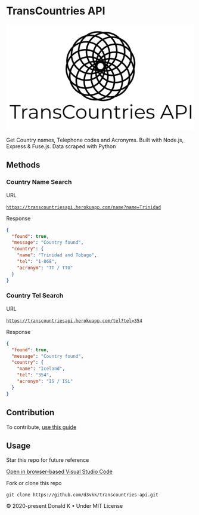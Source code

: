 # TransCountries API

![TransCountries API Logo](https://github.com/d3vkk/transcountries-api/blob/master/trans-countries-logo.png)

Get Country names, Telephone codes and Acronyms. Built with Node.js, Express & Fuse.js. Data scraped with Python

## Methods

### Country Name Search 

URL

[`https://transcountriesapi.herokuapp.com/name?name=Trinidad`](https://transcountriesapi.herokuapp.com/name?name=Trinidad)

Response

```json
{
  "found": true,
  "message": "Country found",
  "country": {
    "name": "Trinidad and Tobago",
    "tel": "1-868",
    "acronym": "TT / TTO"
  }
}
```
### Country Tel Search

URL

[`https://transcountriesapi.herokuapp.com/tel?tel=354`](https://transcountriesapi.herokuapp.com/tel?tel=354)

Response

```json
{
  "found": true,
  "message": "Country found",
  "country": {
    "name": "Iceland",
    "tel": "354",
    "acronym": "IS / ISL"
  }
}
```

## Contribution

To contribute, [use this guide](https://github.com/d3vkk/open-source/blob/master/CONTRIBUTING.md)

## Usage

Star this repo for future reference

[Open in browser-based Visual Studio Code](https://vscode.dev//github/d3vkk/transcountries-api)

Fork or clone this repo
```
git clone https://github.com/d3vkk/transcountries-api.git
```

© 2020-present Donald K • Under MIT License
